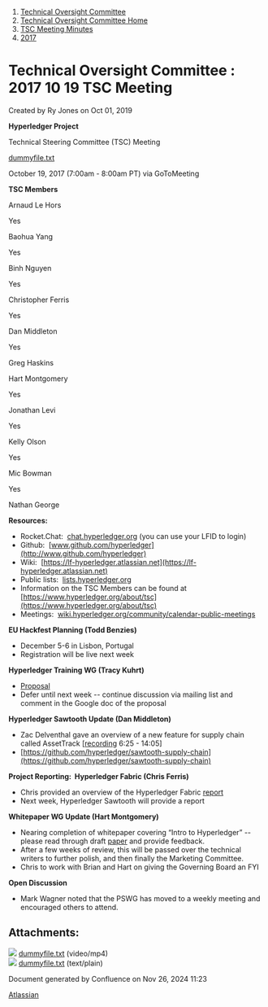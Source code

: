 1. [Technical Oversight Committee](index.html)
2. [Technical Oversight Committee Home](Technical-Oversight-Committee-Home_21430274.html)
3. [TSC Meeting Minutes](TSC-Meeting-Minutes_21448544.html)
4. [2017](2017_21448665.html)

# Technical Oversight Committee : 2017 10 19 TSC Meeting

Created by Ry Jones on Oct 01, 2019

**Hyperledger Project**

Technical Steering Committee (TSC) Meeting

[dummyfile.txt](#)

October 19, 2017 (7:00am - 8:00am PT) via GoToMeeting

**TSC Members**

Arnaud Le Hors

Yes

Baohua Yang

Yes

Binh Nguyen

Yes

Christopher Ferris

Yes

Dan Middleton

Yes

Greg Haskins

Hart Montgomery

Yes

Jonathan Levi

Yes

Kelly Olson

Yes

Mic Bowman

Yes

Nathan George

**Resources:**

- Rocket.Chat:  [chat.hyperledger.org](http://chat.hyperledger.org/) (you can use your LFID to login)
- Github:  [www.github.com/hyperledger](http://www.github.com/hyperledger)
- Wiki:  [https://lf-hyperledger.atlassian.net](https://lf-hyperledger.atlassian.net)
- Public lists:  [lists.hyperledger.org](http://lists.hyperledger.org)
- Information on the TSC Members can be found at [https://www.hyperledger.org/about/tsc](https://www.hyperledger.org/about/tsc)
- Meetings:  [wiki.hyperledger.org/community/calendar-public-meetings](http://wiki.hyperledger.org/community/calendar-public-meetings)

**EU Hackfest Planning (Todd Benzies)**

- December 5-6 in Lisbon, Portugal
- Registration will be live next week

**Hyperledger Training WG (Tracy Kuhrt)**

- [Proposal](https://docs.google.com/document/d/1V2X9A2yTdHNbI1v3itspjisWashMOabHXWbxMEZFs90)
- Defer until next week -- continue discussion via mailing list and comment in the Google doc of the proposal

**Hyperledger Sawtooth Update (Dan Middleton)**

- Zac Delventhal gave an overview of a new feature for supply chain called AssetTrack \[[recording](https://drive.google.com/open?id=0B42vMkapQi1MaGcyRVBqSGlwSHM) 6:25 - 14:05]
- [https://github.com/hyperledger/sawtooth-supply-chain](https://github.com/hyperledger/sawtooth-supply-chain)

**Project Reporting:  Hyperledger Fabric (Chris Ferris)**

- Chris provided an overview of the Hyperledger Fabric [report](https://lf-hyperledger.atlassian.netgroups/tsc/project-updates/fabric-2017-oct)
- Next week, Hyperledger Sawtooth will provide a report

**Whitepaper WG Update (Hart Montgomery)**

- Nearing completion of whitepaper covering “Intro to Hyperledger” -- please read through draft [paper](https://github.com/hyperledger/hyperledgerwp/blob/master/paper.pdf) and provide feedback.
- After a few weeks of review, this will be passed over the technical writers to further polish, and then finally the Marketing Committee.
- Chris to work with Brian and Hart on giving the Governing Board an FYI

**Open Discussion**

- Mark Wagner noted that the PSWG has moved to a weekly meeting and encouraged others to attend.

## Attachments:

![](images/icons/bullet_blue.gif) [dummyfile.txt](attachments/21433378/21457583.txt) (video/mp4)  
![](images/icons/bullet_blue.gif) [dummyfile.txt](attachments/21433378/21448706.txt) (text/plain)

Document generated by Confluence on Nov 26, 2024 11:23

[Atlassian](http://www.atlassian.com/)
